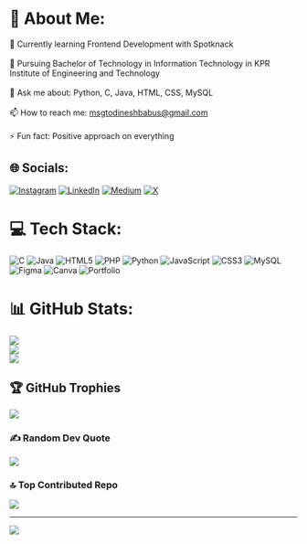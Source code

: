 # 💫 About Me:
🌱 Currently learning Frontend Development with Spotknack<br><br>📖 Pursuing Bachelor of Technology in Information Technology in KPR Institute of Engineering and Technology<br><br>💬 Ask me about: Python, C, Java, HTML, CSS, MySQL<br><br>📫 How to reach me: msgtodineshbabus@gmail.com<br><br>⚡ Fun fact: Positive approach on everything


## 🌐 Socials:
[![Instagram](https://img.shields.io/badge/Instagram-%23E4405F.svg?logo=Instagram&logoColor=white)](https://instagram.com/dinesh_babu_33) [![LinkedIn](https://img.shields.io/badge/LinkedIn-%230077B5.svg?logo=linkedin&logoColor=white)](https://www.linkedin.com/in/dinesh-babu-s-003a39256/) [![Medium](https://img.shields.io/badge/Medium-12100E?logo=medium&logoColor=white)](https://medium.com/@dineshbabu11) [![X](https://img.shields.io/badge/X-black.svg?logo=X&logoColor=white)](https://x.com/_Dinesh_offl) 

# 💻 Tech Stack:
![C](https://img.shields.io/badge/c-%2300599C.svg?style=for-the-badge&logo=c&logoColor=white) ![Java](https://img.shields.io/badge/java-%23ED8B00.svg?style=for-the-badge&logo=openjdk&logoColor=white) ![HTML5](https://img.shields.io/badge/html5-%23E34F26.svg?style=for-the-badge&logo=html5&logoColor=white) ![PHP](https://img.shields.io/badge/php-%23777BB4.svg?style=for-the-badge&logo=php&logoColor=white) ![Python](https://img.shields.io/badge/python-3670A0?style=for-the-badge&logo=python&logoColor=ffdd54) ![JavaScript](https://img.shields.io/badge/javascript-%23323330.svg?style=for-the-badge&logo=javascript&logoColor=%23F7DF1E) ![CSS3](https://img.shields.io/badge/css3-%231572B6.svg?style=for-the-badge&logo=css3&logoColor=white)  ![MySQL](https://img.shields.io/badge/mysql-%2300000f.svg?style=for-the-badge&logo=mysql&logoColor=white) ![Figma](https://img.shields.io/badge/figma-%23F24E1E.svg?style=for-the-badge&logo=figma&logoColor=white) ![Canva](https://img.shields.io/badge/Canva-%2300C4CC.svg?style=for-the-badge&logo=Canva&logoColor=white) ![Portfolio](https://img.shields.io/badge/Portfolio-%23000000.svg?style=for-the-badge&logo=firefox&logoColor=#FF7139)
# 📊 GitHub Stats:
![](https://github-readme-stats.vercel.app/api?username=Dineshbabus11&theme=dark&hide_border=false&include_all_commits=true&count_private=true)<br/>
![](https://github-readme-streak-stats.herokuapp.com/?user=Dineshbabus11&theme=dark&hide_border=false)<br/>
![](https://github-readme-stats.vercel.app/api/top-langs/?username=Dineshbabus11&theme=dark&hide_border=false&include_all_commits=true&count_private=true&layout=compact)

## 🏆 GitHub Trophies
![](https://github-profile-trophy.vercel.app/?username=Dineshbabus11&theme=radical&no-frame=false&no-bg=false&margin-w=4)

### ✍️ Random Dev Quote
![](https://quotes-github-readme.vercel.app/api?type=horizontal&theme=radical)

### 🔝 Top Contributed Repo
![](https://github-contributor-stats.vercel.app/api?username=Dineshbabus11&limit=5&theme=dark&combine_all_yearly_contributions=true)

---
[![](https://visitcount.itsvg.in/api?id=Dineshbabus11&icon=0&color=0)](https://visitcount.itsvg.in)

<!-- Proudly created with GPRM ( https://gprm.itsvg.in ) -->
